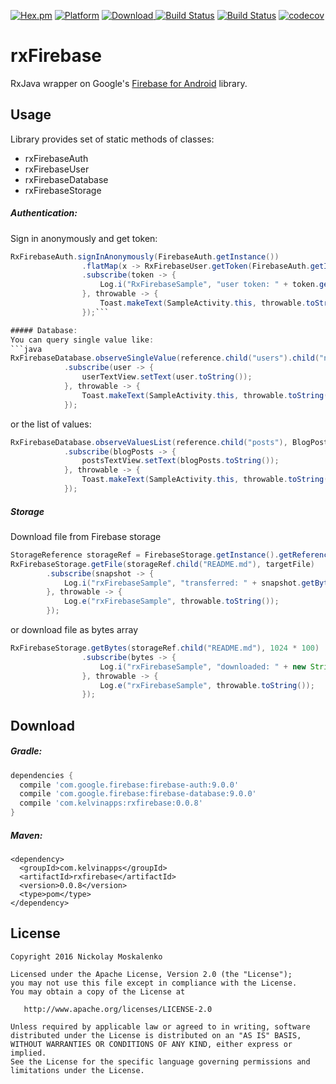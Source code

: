 [![Hex.pm](https://img.shields.io/hexpm/l/plug.svg)](http://www.apache.org/licenses/LICENSE-2.0) [![Platform](https://img.shields.io/badge/platform-android-green.svg)](http://developer.android.com/index.html)
[![Download](https://api.bintray.com/packages/kelvin/maven/rxfirebase/images/download.svg) ](https://bintray.com/kelvin/maven/rxfirebase/_latestVersion)
[![Build Status](https://img.shields.io/badge/Android%20Arsenal-rxFirebase-green.svg?style=true)](https://android-arsenal.com/details/1/3619)
[![Build Status](https://circleci.com/gh/nmoskalenko/rxFirebase/tree/master.svg?style=shield)](https://circleci.com/gh/nmoskalenko/rxFirebase/tree/master)
[![codecov](https://codecov.io/gh/nmoskalenko/rxFirebase/branch/master/graph/badge.svg)](https://codecov.io/gh/nmoskalenko/rxFirebase)

# rxFirebase

RxJava wrapper on Google's [Firebase for Android](https://www.firebase.com/docs/android/) library.


## Usage
Library provides set of static methods of classes:
- rxFirebaseAuth
- rxFirebaseUser
- rxFirebaseDatabase
- rxFirebaseStorage

##### Authentication:

Sign in anonymously and get token:
```java
RxFirebaseAuth.signInAnonymously(FirebaseAuth.getInstance())
                .flatMap(x -> RxFirebaseUser.getToken(FirebaseAuth.getInstance().getCurrentUser(), false))
                .subscribe(token -> {
                    Log.i("RxFirebaseSample", "user token: " + token.getToken());
                }, throwable -> {
                    Toast.makeText(SampleActivity.this, throwable.toString(), Toast.LENGTH_LONG).show();
                });```

##### Database:
You can query single value like:
```java
RxFirebaseDatabase.observeSingleValue(reference.child("users").child("nick"), User.class)
            .subscribe(user -> {
                userTextView.setText(user.toString());
            }, throwable -> {
                Toast.makeText(SampleActivity.this, throwable.toString(), Toast.LENGTH_LONG).show();
            });
```

or the list of values:

```java
RxFirebaseDatabase.observeValuesList(reference.child("posts"), BlogPost.class)
            .subscribe(blogPosts -> {
                postsTextView.setText(blogPosts.toString());
            }, throwable -> {
                Toast.makeText(SampleActivity.this, throwable.toString(), Toast.LENGTH_LONG).show();
            });
```

##### Storage

Download file from Firebase storage

```java
StorageReference storageRef = FirebaseStorage.getInstance().getReferenceFromUrl("gs://project-1125675579821020265.appspot.com");
RxFirebaseStorage.getFile(storageRef.child("README.md"), targetFile)
        .subscribe(snapshot -> {
            Log.i("rxFirebaseSample", "transferred: " + snapshot.getBytesTransferred() + " bytes");
        }, throwable -> {
            Log.e("rxFirebaseSample", throwable.toString());
        });
```

or download file as bytes array

```java
RxFirebaseStorage.getBytes(storageRef.child("README.md"), 1024 * 100)
                .subscribe(bytes -> {
                    Log.i("rxFirebaseSample", "downloaded: " + new String(bytes));
                }, throwable -> {
                    Log.e("rxFirebaseSample", throwable.toString());
                });
```


## Download

##### Gradle:
```groovy
dependencies {
  compile 'com.google.firebase:firebase-auth:9.0.0'
  compile 'com.google.firebase:firebase-database:9.0.0'
  compile 'com.kelvinapps:rxfirebase:0.0.8'
}
```

##### Maven:
```
<dependency>
  <groupId>com.kelvinapps</groupId>
  <artifactId>rxfirebase</artifactId>
  <version>0.0.8</version>
  <type>pom</type>
</dependency>
```


## License
    Copyright 2016 Nickolay Moskalenko

    Licensed under the Apache License, Version 2.0 (the "License");
    you may not use this file except in compliance with the License.
    You may obtain a copy of the License at

       http://www.apache.org/licenses/LICENSE-2.0

    Unless required by applicable law or agreed to in writing, software
    distributed under the License is distributed on an "AS IS" BASIS,
    WITHOUT WARRANTIES OR CONDITIONS OF ANY KIND, either express or implied.
    See the License for the specific language governing permissions and
    limitations under the License.
